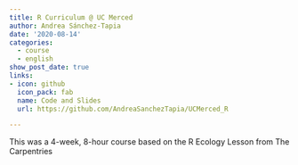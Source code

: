 ```yaml
---
title: R Curriculum @ UC Merced
author: Andrea Sánchez-Tapia
date: '2020-08-14'
categories:
  - course
  - english
show_post_date: true
links:
- icon: github
  icon_pack: fab
  name: Code and Slides
  url: https://github.com/AndreaSanchezTapia/UCMerced_R

---
```


This was a 4-week, 8-hour course based on the R Ecology Lesson from The Carpentries
